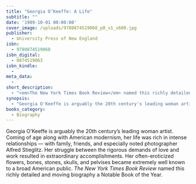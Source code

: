 ```yaml
---
title: "Georgia O’Keeffe: A Life"
subtitle: ""
date: '1989-10-01 00:00:00'
cover_image: /uploads/9780874519068_p0_v1_s600.jpg
publisher:
  - University Press of New England
isbn:
  - 9780874519068
isbn_digital:
  - 0874519063
isbn_kindle:
  -
meta_data:
  -
short_description:
  - "<em>The New York Times Book Review</em> named this richly detailed and moving biography of the 20th century's leading woman artist a Notable Book of the Year."
synopsis:
  - "Georgia O'Keeffe is arguably the 20th century's leading woman artist. Coming of age along with American modernism, her life was rich in intense relationships -- with family, friends, and especially noted photographer Alfred Stieglitz. Her struggle between the rigorous demands of love and work resulted in extraordinary accomplishments. Her often-eroticized flowers, bones, stones, skulls, and pelvises became extremely well known to a broad American public. <em>The New York Times Book Review</em> named this richly detailed and moving biography a Notable Book of the Year."
books_category:
  - Biography
---
```

Georgia O&#8217;Keeffe is arguably the 20th century&#8217;s leading woman artist. Coming of age along with American modernism, her life was rich in intense relationships &#8212; with family, friends, and especially noted photographer Alfred Stieglitz. Her struggle between the rigorous demands of love and work resulted in extraordinary accomplishments. Her often-eroticized flowers, bones, stones, skulls, and pelvises became extremely well known to a broad American public. *The New York Times Book Review* named this richly detailed and moving biography a Notable Book of the Year.
